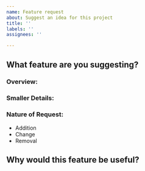 ```yaml
---
name: Feature request
about: Suggest an idea for this project
title: ''
labels: ''
assignees: ''

---
```


<!-- ⚠️⚠️ Do Not Delete This! feature_request_template ⚠️⚠️ -->
<!-- Please read our Rules of Conduct: https://opensource.microsoft.com/codeofconduct/ -->
<!-- Please search existing issues to avoid creating duplicates. -->

## What feature are you suggesting?
### Overview:
<!-- Describe the feature you'd like. -->

### Smaller Details: 
<!-- These may include specific methods of implementation etc. -->

### Nature of Request:  
<!-- Remove all that do not apply to your request.  -->
- Addition
- Change
- Removal
<!--  Removal of certain features or implementation due to a specific issue/bug or because of low quality code, etc.  -->

## Why would this feature be useful?
